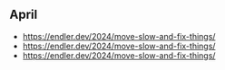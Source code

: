 ## April

- https://endler.dev/2024/move-slow-and-fix-things/
- https://endler.dev/2024/move-slow-and-fix-things/
- https://endler.dev/2024/move-slow-and-fix-things/